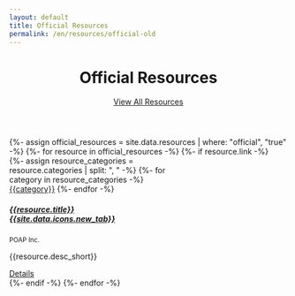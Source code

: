 ```yaml
---
layout: default
title: Official Resources
permalink: /en/resources/official-old
---
```



<header class="container py-4 mt-5">
  <div class="text-center">
    <h1 class="display-6 fw-bold mb-3">Official Resources</h1>
    <a href="/en/resources/all" class="btn btn-primary btn px-4 m-1">View All Resources</a>
  </div>
</header>

<section class="container py-4 border-bottom">
	<div class="row row-cols-auto justify-content-center mt-4">
    {%- assign official_resources = site.data.resources | where: "official", "true" -%}
    {%- for resource in official_resources -%}
      {%- if resource.link -%}
        <div class="col mb-4">
          <div class="card rounded-3 h-100" style="width: 18rem;">
            <div class="card-body d-flex align-items-start flex-column">
              <div class="mb-3">
                {%- assign resource_categories = resource.categories | split: ", " -%}
                {%- for category in resource_categories -%}
                  <a class="me-1" href="/en/resources/{{category}}"><span class="badge rounded-pill bg-light text-dark {{category}}">{{category}}</span></a>
                {%- endfor -%}
              </div>
              <h5 class="card-title mb-1">
                <a href="{{resource.link}}" class="text-decoration-none link-dark">{{resource.title}} {{site.data.icons.new_tab}}</a>
              </h5>
              <p class="mb-2 text-muted"><small>POAP Inc.</small></p>
              <p class="card-text flex-grow-1">{{resource.desc_short}}</p>
              <a href="" class="btn btn-outline-primary btn-sm">Details</a>
            </div>
          </div>
        </div>
      {%- endif -%}
    {%- endfor -%}
  </div>
</section>


